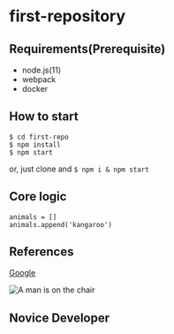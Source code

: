 # first-repository

## Requirements(Prerequisite)

- node.js(11)
- webpack
- docker

## How to start

```shell
$ cd first-repo
$ npm install
$ npm start
```

or, just clone and `$ npm i & npm start`

## Core logic

```
animals = []
animals.append('kangaroo')
```

## References

[Google](https://www.google.com/)
  
![A man is on the chair](/imgs/man-on-the-chair.jpg)

## Novice Developer
